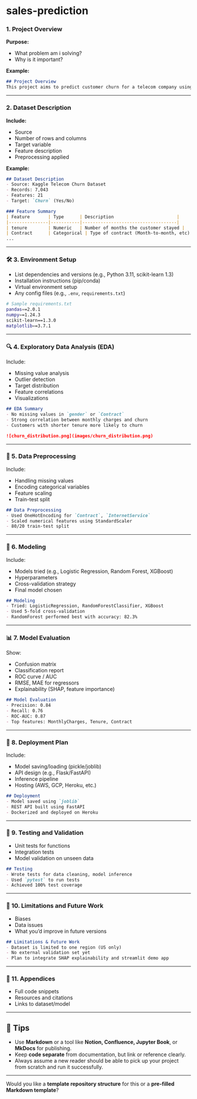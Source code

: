 # sales-prediction

### 1. **Project Overview**

**Purpose:**

* What problem am i solving?
* Why is it important?

**Example:**

```markdown
## Project Overview
This project aims to predict customer churn for a telecom company using supervised machine learning techniques. Reducing churn can significantly improve long-term revenue and customer loyalty.
```

---

###  2. **Dataset Description**

**Include:**

* Source
* Number of rows and columns
* Target variable
* Feature description
* Preprocessing applied

**Example:**

```markdown
## Dataset Description
- Source: Kaggle Telecom Churn Dataset
- Records: 7,043
- Features: 21
- Target: `Churn` (Yes/No)

### Feature Summary
| Feature       | Type      | Description                        |
|---------------|-----------|------------------------------------|
| tenure        | Numeric   | Number of months the customer stayed |
| Contract      | Categorical | Type of contract (Month-to-month, etc) |
...
```

---

### 🛠 3. **Environment Setup**

* List dependencies and versions (e.g., Python 3.11, scikit-learn 1.3)
* Installation instructions (pip/conda)
* Virtual environment setup
* Any config files (e.g., `.env`, `requirements.txt`)

```bash
# Sample requirements.txt
pandas==2.0.1
numpy==1.24.3
scikit-learn==1.3.0
matplotlib==3.7.1
```

---

### 🔍 4. **Exploratory Data Analysis (EDA)**

Include:

* Missing value analysis
* Outlier detection
* Target distribution
* Feature correlations
* Visualizations

```markdown
## EDA Summary
- No missing values in `gender` or `Contract`
- Strong correlation between monthly charges and churn
- Customers with shorter tenure more likely to churn

![churn_distribution.png](images/churn_distribution.png)
```

---

### 🧹 5. **Data Preprocessing**

Include:

* Handling missing values
* Encoding categorical variables
* Feature scaling
* Train-test split

```markdown
## Data Preprocessing
- Used OneHotEncoding for `Contract`, `InternetService`
- Scaled numerical features using StandardScaler
- 80/20 train-test split
```

---

### 🤖 6. **Modeling**

Include:

* Models tried (e.g., Logistic Regression, Random Forest, XGBoost)
* Hyperparameters
* Cross-validation strategy
* Final model chosen

```markdown
## Modeling
- Tried: LogisticRegression, RandomForestClassifier, XGBoost
- Used 5-fold cross-validation
- RandomForest performed best with accuracy: 82.3%
```

---

### 📊 7. **Model Evaluation**

Show:

* Confusion matrix
* Classification report
* ROC curve / AUC
* RMSE, MAE for regressors
* Explainability (SHAP, feature importance)

```markdown
## Model Evaluation
- Precision: 0.84
- Recall: 0.76
- ROC-AUC: 0.87
- Top features: MonthlyCharges, Tenure, Contract
```

---

### 🚀 8. **Deployment Plan**

Include:

* Model saving/loading (pickle/joblib)
* API design (e.g., Flask/FastAPI)
* Inference pipeline
* Hosting (AWS, GCP, Heroku, etc.)

```markdown
## Deployment
- Model saved using `joblib`
- REST API built using FastAPI
- Dockerized and deployed on Heroku
```

---

### 🧪 9. **Testing and Validation**

* Unit tests for functions
* Integration tests
* Model validation on unseen data

```markdown
## Testing
- Wrote tests for data cleaning, model inference
- Used `pytest` to run tests
- Achieved 100% test coverage
```

---

### 📌 10. **Limitations and Future Work**

* Biases
* Data issues
* What you’d improve in future versions

```markdown
## Limitations & Future Work
- Dataset is limited to one region (US only)
- No external validation set yet
- Plan to integrate SHAP explainability and streamlit demo app
```

---

### 📄 11. **Appendices**

* Full code snippets
* Resources and citations
* Links to dataset/model

---

## 🧭 Tips

* Use **Markdown** or a tool like **Notion, Confluence, Jupyter Book**, or **MkDocs** for publishing.
* Keep **code separate** from documentation, but link or reference clearly.
* Always assume a new reader should be able to pick up your project from scratch and run it successfully.

---

Would you like a **template repository structure** for this or a **pre-filled Markdown template**?
